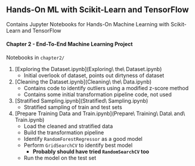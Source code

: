 Hands-On ML with Scikit-Learn and TensorFlow
---

Contains Jupyter Notebooks for Hands-On Machine Learning with Scikit-Learn and TensorFlow

#### Chapter 2 - End-To-End Machine Learning Project

Notebooks in `chapter2/`

1. [Exploring the Dataset.ipynb](Exploring\ the\ Dataset.ipynb)
    - Initial overlook of dataset, points out dirtyness of dataset
2. [Cleaning the Dataset.ipynb](Cleaning\ the\ Data.ipynb)
    - Contains code to identify outliers using a modified z-score method
    - Contains some initial transformation pipeline code, not used
3. [Stratified Sampling.ipynb](Stratified\ Sampling.ipynb)
    - Stratified sampling of train and test sets
4. [Prepare Training Data and Train.ipynb](Prepare\ Training\ Data\ and\ Train.ipynb)
    - Load the cleaned and stratified data
    - Build the transformation pipeline
    - Identify `RandomForestRegressor` as a good model
    - Perform `GridSearchCV` to identify best model
        - **Probably should have tried `RandomSearchCV` too**
    - Run the model on the test set
